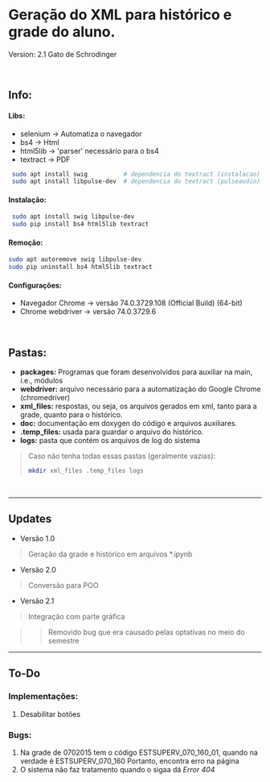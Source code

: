 # Geração do XML para histórico e grade do aluno.
Version: 2.1
Gato de Schrodinger

<br>

## Info:
#### Libs:
* selenium    → Automatiza o navegador
* bs4         → Html
* html5lib    → 'parser' necessário para o bs4
* textract    → PDF
```bash
 sudo apt install swig          # dependencia do textract (instalacao)
 sudo apt install libpulse-dev  # dependencia do textract (pulseaudio)
```
#### Instalação:
```bash
 sudo apt install swig libpulse-dev
 sudo pip install bs4 html5lib textract
 ```
#### Remoção:
```bash
sudo apt autoremove swig libpulse-dev
sudo pip uninstall bs4 html5lib textract
```
#### Configurações:
* Navegador Chrome → versão 74.0.3729.108 (Official Build) (64-bit)
* Chrome webdriver → versão 74.0.3729.6

<br>

## Pastas:
* **packages:** Programas que foram desenvolvidos para auxiliar na main, i.e., módulos
* **webdriver:** arquivo necessário para a automatização do Google Chrome (chromedriver)
* **xml_files:** respostas, ou seja, os arquivos gerados em xml, tanto para a grade, quanto para o histórico.
* **doc:** documentação em doxygen do código e arquivos auxiliares.
* **.temp_files:** usada para guardar o arquivo do histórico.
* **logs:** pasta que contém os arquivos de log do sistema
> Caso não tenha todas essas pastas (geralmente vazias):
> ```bash
> mkdir xml_files .temp_files logs
> ```

<br>

***

## Updates
* Versão 1.0
> Geração da grade e histórico em arquivos *.ipynb

* Versão 2.0
> Conversão para POO

* Versão 2.1
> Integração com parte gráfica


>> Removido bug que era causado pelas optativas no meio do semestre

<hr>

## To-Do
### Implementações:
1. Desabilitar botões

### Bugs:
1. Na grade de 0702015 tem o código ESTSUPERV_070_160_01, quando na verdade é ESTSUPERV_070_160
Portanto, encontra erro na página
2. O sistema não faz tratamento quando o sigaa dá *Error 404*
